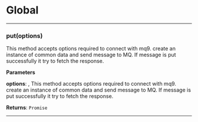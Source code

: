 # Global


* * *

### put(options) 

This method accepts options required to connect with mq9. create an instance of common data and send message to MQ.
If message is put successfully it try to fetch the response.

**Parameters**

**options**: , This method accepts options required to connect with mq9. create an instance of common data and send message to MQ.
If message is put successfully it try to fetch the response.

**Returns**: `Promise`



* * *











